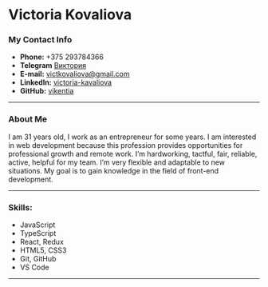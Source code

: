 # Victoria Kovaliova

### My Contact Info

-   **Phone:** +375 293784366
-   **Telegram** [Виктория](https://t.me/Vikenya)
-   **E-mail:** [victkovaliova@gmail.com](victkovaliova@gmail.com)
-   **LinkedIn:** [victoria-kavaliova](https://www.linkedin.com/in/victoria-kavaliova/)
-   **GitHub:** [vikentia](https://github.com/vikentia)

---

### About Me

I am 31 years old, I work as an entrepreneur for some years.
I am interested in web development because this profession provides opportunities for professional growth and remote work.
I’m hardworking, tactful, fair, reliable, active, helpful for my team.
I’m very flexible and adaptable to new situations.
My goal is to gain knowledge in the field of front-end development.

---

### Skills:

-   JavaScript
-   TypeScript
-   React, Redux
-   HTML5, CSS3
-   Git, GitHub
-   VS Code

---
